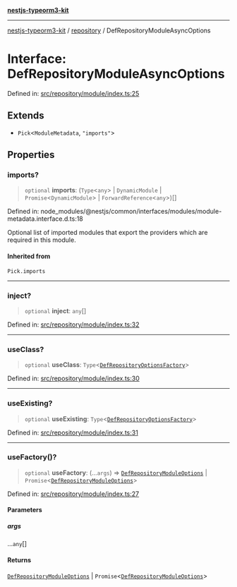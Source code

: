 [**nestjs-typeorm3-kit**](../../README.md)

***

[nestjs-typeorm3-kit](../../README.md) / [repository](../README.md) / DefRepositoryModuleAsyncOptions

# Interface: DefRepositoryModuleAsyncOptions

Defined in: [src/repository/module/index.ts:25](https://github.com/x302502/nestjs-typeorm3-kit/blob/313e27f27be24cb76b799a33cc27551fc0070682/src/repository/module/index.ts#L25)

## Extends

- `Pick`\<`ModuleMetadata`, `"imports"`\>

## Properties

### imports?

> `optional` **imports**: (`Type`\<`any`\> \| `DynamicModule` \| `Promise`\<`DynamicModule`\> \| `ForwardReference`\<`any`\>)[]

Defined in: node\_modules/@nestjs/common/interfaces/modules/module-metadata.interface.d.ts:18

Optional list of imported modules that export the providers which are
required in this module.

#### Inherited from

`Pick.imports`

***

### inject?

> `optional` **inject**: `any`[]

Defined in: [src/repository/module/index.ts:32](https://github.com/x302502/nestjs-typeorm3-kit/blob/313e27f27be24cb76b799a33cc27551fc0070682/src/repository/module/index.ts#L32)

***

### useClass?

> `optional` **useClass**: `Type`\<[`DefRepositoryOptionsFactory`](DefRepositoryOptionsFactory.md)\>

Defined in: [src/repository/module/index.ts:30](https://github.com/x302502/nestjs-typeorm3-kit/blob/313e27f27be24cb76b799a33cc27551fc0070682/src/repository/module/index.ts#L30)

***

### useExisting?

> `optional` **useExisting**: `Type`\<[`DefRepositoryOptionsFactory`](DefRepositoryOptionsFactory.md)\>

Defined in: [src/repository/module/index.ts:31](https://github.com/x302502/nestjs-typeorm3-kit/blob/313e27f27be24cb76b799a33cc27551fc0070682/src/repository/module/index.ts#L31)

***

### useFactory()?

> `optional` **useFactory**: (...`args`) => [`DefRepositoryModuleOptions`](DefRepositoryModuleOptions.md) \| `Promise`\<[`DefRepositoryModuleOptions`](DefRepositoryModuleOptions.md)\>

Defined in: [src/repository/module/index.ts:27](https://github.com/x302502/nestjs-typeorm3-kit/blob/313e27f27be24cb76b799a33cc27551fc0070682/src/repository/module/index.ts#L27)

#### Parameters

##### args

...`any`[]

#### Returns

[`DefRepositoryModuleOptions`](DefRepositoryModuleOptions.md) \| `Promise`\<[`DefRepositoryModuleOptions`](DefRepositoryModuleOptions.md)\>
